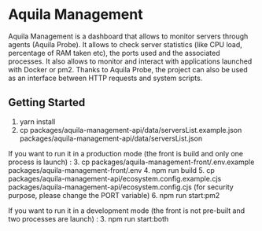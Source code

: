 # Aquila Management

Aquila Management is a dashboard that allows to monitor servers through agents (Aquila Probe).
It allows to check server statistics (like CPU load, percentage of RAM taken etc), the ports used and the associated processes.
It also allows to monitor and interact with applications launched with Docker or pm2.
Thanks to Aquila Probe, the project can also be used as an interface between HTTP requests and system scripts.

## Getting Started

1. yarn install
2. cp packages/aquila-management-api/data/serversList.example.json packages/aquila-management-api/data/serversList.json

If you want to run it in a production mode (the front is build and only one process is launch) :
3. cp packages/aquila-management-front/.env.example packages/aquila-management-front/.env
4. npm run build
5. cp packages/aquila-management-api/ecosystem.config.example.cjs packages/aquila-management-api/ecosystem.config.cjs (for security purpose, please change the PORT variable)
6. npm run start:pm2

If you want to run it in a development mode (the front is not pre-built and two processes are launch) :
3. npm run start:both